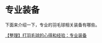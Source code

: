 # 专业装备

下面来介绍一下，专业的羽毛球相关装备有哪些。

[【整理】打羽毛球的心得和经验：专业装备](http://www.crifan.com/play_badminton_summary_experience_professional_equipment)
